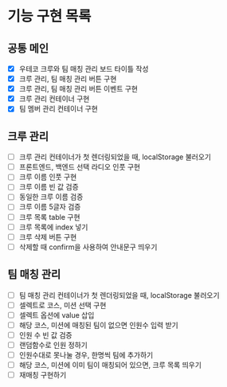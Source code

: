 # 기능 구현 목록

## 공통 메인

- [x] 우테코 크루와 팀 매칭 관리 보드 타이틀 작성
- [x] 크루 관리, 팀 매칭 관리 버튼 구현
- [x] 크루 관리, 팀 매칭 관리 버튼 이벤트 구현
- [x] 크루 관리 컨테이너 구현
- [x] 팀 멤버 관리 컨테이너 구현

## 크루 관리

- [ ] 크루 관리 컨테이너가 첫 렌더링되었을 때, localStorage 불러오기
- [ ] 프론트엔드, 백엔드 선택 라디오 인풋 구현
- [ ] 크루 이름 인풋 구현
- [ ] 크루 이름 빈 값 검증
- [ ] 동일한 크루 이름 검증
- [ ] 크루 이름 5글자 검증
- [ ] 크루 목록 table 구현
- [ ] 크루 목록에 index 넣기
- [ ] 크루 삭제 버튼 구현
- [ ] 삭제할 때 confirm을 사용하여 안내문구 띄우기

## 팀 매칭 관리

- [ ] 팀 매칭 관리 컨테이너가 첫 렌더링되었을 때, localStorage 불러오기
- [ ] 셀렉트로 코스, 미션 선택 구현
- [ ] 셀렉트 옵션에 value 삽입
- [ ] 해당 코스, 미션에 매칭된 팀이 없으면 인원수 입력 받기
- [ ] 인원 수 빈 값 검증
- [ ] 랜덤함수로 인원 정하기
- [ ] 인원수대로 못나눌 경우, 한명씩 팀에 추가하기
- [ ] 해당 코스, 미션에 이미 팀이 매칭되어 있으면, 크루 목록 띄우기
- [ ] 재매칭 구현하기

